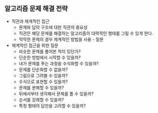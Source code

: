 ## 알고리즘 문제 해결 전략

- 직관과 체계적인 접근
  - 문제와 답의 구조에 대한 직관의 중요성
  - 직관은 해당 문제를 해결하는 알고리즘의 대략적인 형태를 그릴 수 있게 한다.
  - 막막한 문제의 경우 체계적인 방법을 사용 - 질문
- 체계적인 접근을 위한 질문
  - 비슷한 문제를 풀어본 적이 있던가?
  - 단순한 방법에서 시작할 수 있을까?
  - 내가 문제를 푸는 과정을 수식화할 수 있을까?
  - 문제를 단순화할 수 없을까?
  - 그림으로 그려볼 수 있을까?
  - 수식으로 표현할 수 있을까?
  - 문제를 분해할 수 있을까?
  - 뒤에서부터 생각해서 문제를 풀 수 있을까?
  - 순서를 강제할 수 있을까?
  - 특정 형태의 답만을 고려할 수 있을까?